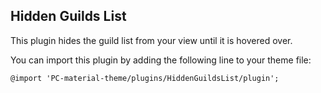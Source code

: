 Hidden Guilds List
--
This plugin hides the guild list from your view until it is hovered over.

You can import this plugin by adding the following line to your theme file:

`@import 'PC-material-theme/plugins/HiddenGuildsList/plugin';`
